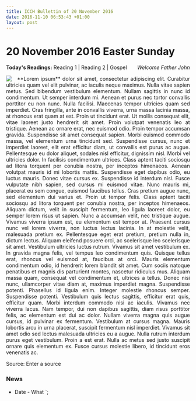 ```yaml
---
title: ICCH Bullettin of 20 November 2016
date: 2016-11-10 06:53:43 +01:00
layout: post
---
```


# 20 November 2016 Easter Sunday
<span style="float: right"><em>Welcome Father John</em></span>
**Today's Readings:** Reading 1 | Reading 2 | Gospel


<img style="float: left; margin-right: 1em;" src="https://placeholdit.imgix.net/~text?txtsize=33&txt=Image&w=230&h=230">

<p style="text-align: justify">
**Lorem ipsum** dolor sit amet, consectetur adipiscing elit. Curabitur ultricies quam vel elit pulvinar, ac iaculis neque maximus. Nulla vitae sapien metus. Sed bibendum vestibulum elementum. Nullam sagittis in nunc id condimentum. Ut semper interdum mi. Aenean et purus nec tortor convallis porttitor eu non nunc. Nulla facilisi. Maecenas tempor ultricies quam sed imperdiet. Cras fringilla, ante in convallis viverra, urna massa lacinia massa, at rhoncus erat quam at est. Proin ut tincidunt erat. Ut mollis consequat elit, vitae laoreet justo hendrerit sit amet. Proin volutpat venenatis leo at tristique. Aenean ac ornare erat, nec euismod odio. Proin tempor accumsan gravida. Suspendisse sit amet consequat sapien.  Morbi euismod commodo massa, vel elementum urna tincidunt sed. Suspendisse cursus, nunc et imperdiet laoreet, elit erat efficitur diam, ut convallis est purus ac augue. Pellentesque eu dolor aliquet, sodales nisl efficitur, dignissim nisl. Morbi vel ultricies dolor. In facilisis condimentum ultrices. Class aptent taciti sociosqu ad litora torquent per conubia nostra, per inceptos himenaeos. Aenean volutpat mauris id mi lobortis mattis. Suspendisse eget dapibus odio, eu luctus mauris. Donec vitae cursus ex. Suspendisse id interdum nisl. Fusce vulputate nibh sapien, sed cursus mi euismod vitae.  Nunc mauris mi, placerat eu sem congue, euismod faucibus tellus. Cras pretium augue nunc, sed elementum dui varius et. Proin ut tempor felis. Class aptent taciti sociosqu ad litora torquent per conubia nostra, per inceptos himenaeos. Aliquam dictum, velit in suscipit fermentum, leo ligula laoreet dolor, eu semper lorem risus ut sapien. Nunc a accumsan velit, nec tristique augue. Vivamus viverra ipsum est, eu elementum est tempor at. Praesent cursus nunc vel lorem viverra, non luctus lectus lacinia. In at molestie velit, malesuada pretium ex.  Pellentesque eget erat pretium, pretium nulla in, dictum lectus. Aliquam eleifend posuere orci, ac scelerisque leo scelerisque sit amet. Vestibulum ultricies luctus rutrum. Vivamus sit amet vestibulum ex. In gravida magna felis, vel tempus leo condimentum quis. Quisque tellus erat, rhoncus vel euismod at, faucibus at orci. Mauris elementum condimentum odio, id hendrerit lorem blandit sit amet. Cum sociis natoque penatibus et magnis dis parturient montes, nascetur ridiculus mus. Aliquam massa quam, consequat vel condimentum et, ultrices a tellus. Donec nisi nunc, ullamcorper vitae diam at, maximus imperdiet magna. Suspendisse potenti. Phasellus id ligula enim. Integer molestie rhoncus semper.  Suspendisse potenti. Vestibulum quis lectus sagittis, efficitur erat quis, efficitur quam. Morbi interdum commodo nisi ac iaculis. Vivamus nec viverra lacus. Nam tempor, dui non dapibus sagittis, diam risus porttitor felis, ac elementum est dui ac dolor. Nullam viverra magna quis augue cursus, id pulvinar ex fermentum. Vestibulum at cursus magna. Mauris lobortis arcu in urna placerat, suscipit fermentum nisl imperdiet. Vivamus sit amet odio sed lectus malesuada ultricies eu a augue. Nulla rutrum interdum purus eget vestibulum. Proin a est erat. Nulla ac metus sed justo suscipit ornare quis elementum ex. Fusce cursus molestie libero, id tincidunt eros venenatis ac.
</p>
Source: Enter a source

### News 

* Date - What
`;
